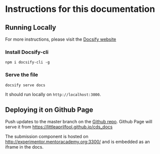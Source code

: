 # Instructions for this documentation

## Running Locally

For more instructions, please visit the [Docsify website](https://docsify.js.org)

### Install Docsify-cli

```
npm i docsify-cli -g
```

### Serve the file

```
docsify serve docs
```

It should run locally on `http://localhost:3000`.

## Deploying it on Github Page

Push updates to the master branch on the [Github repo](https://github.com/LittleAprilFool/cds_docs). Github Page will serve it from https://littleaprilfool.github.io/cds_docs

The submission component is hosted on http://experimentor.mentoracademy.org:3300/ and is embedded as an iframe in the docs.
